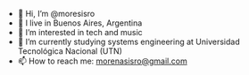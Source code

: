 - 👋  Hi, I’m @moresisro
- 📍  I live in Buenos Aires, Argentina
- 👀  I’m interested in tech and music
- 🌱  I’m currently studying systems engineering at Universidad Tecnológica Nacional (UTN)
- 📫  How to reach me: morenasisro@gmail.com

